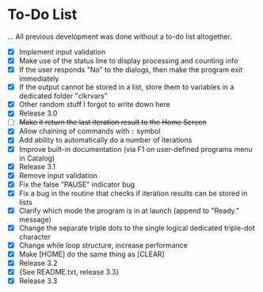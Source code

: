 # To-Do List

... All previous development was done without a to-do list altogether.

- [X] Implement input validation
- [X] Make use of the status line to display processing and counting info
- [X] If the user responds "No" to the dialogs, then make the program exit immediately
- [X] If the output cannot be stored in a list, store them to variables in a dedicated folder "clkrvars"
- [X] Other random stuff I forgot to write down here
- [X] Release 3.0
- [ ] ~~Make it return the last iteration result to the Home Screen~~
- [X] Allow chaining of commands with `:` symbol
- [X] Add ability to automatically do a number of iterations
- [X] Improve built-in documentation (via F1 on user-defined programs menu in Catalog)
- [X] Release 3.1
- [X] Remove input validation
- [X] Fix the false "PAUSE" indicator bug
- [X] Fix a bug in the routine that checks if iteration results can be stored in lists
- [X] Clarify which mode the program is in at launch (append to "Ready." message)
- [X] Change the separate triple dots to the single logical dedicated triple-dot character
- [X] Change while loop structure, increase performance
- [X] Make [HOME] do the same thing as [CLEAR]
- [X] Release 3.2
- [X] {See README.txt, release 3.3}
- [X] Release 3.3
